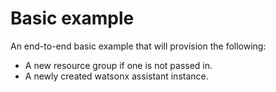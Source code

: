# Basic example

An end-to-end basic example that will provision the following:

- A new resource group if one is not passed in.
- A newly created watsonx assistant instance.

